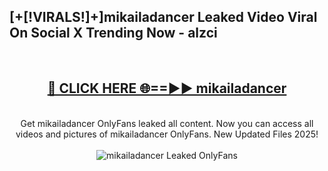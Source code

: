 <h2>[+[!VIRALS!]+]mikailadancer Leaked Video Viral On Social X Trending Now - alzci</h2>
<br>
<div align="center">
<h2><a href="https://libra.edu.pl?mikailadancer" rel="nofollow">🔴 CLICK HERE 🌐==►► mikailadancer</a></h2>
<br>
Get mikailadancer OnlyFans leaked all content. Now you can access all videos and pictures of mikailadancer OnlyFans. New Updated Files 2025!
<br>
<br>
<a href="https://libra.edu.pl?mikailadancer" rel="nofollow" data-target="animated-image.originalLink"><img src="https://i.ibb.co.com/WyWwxjT/player-gif2.gif" alt="mikailadancer Leaked OnlyFans" style="max-width: 100%; display: inline-block;" data-target="animated-image.originalImage"></a>
</div>
<br>